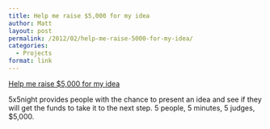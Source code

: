 ```yaml
---
title: Help me raise $5,000 for my idea
author: Matt
layout: post
permalink: /2012/02/help-me-raise-5000-for-my-idea/
categories:
  - Projects
format: link
---
```


[Help me raise $5,000 for my idea][1]

 [1]: http://5x5night.com/ideas/detail/paige-web-based-personnel-paging-made-easy1

5x5night provides people with the chance to present an idea and see if they will get the funds to take it to the next step. 5 people, 5 minutes, 5 judges, $5,000.